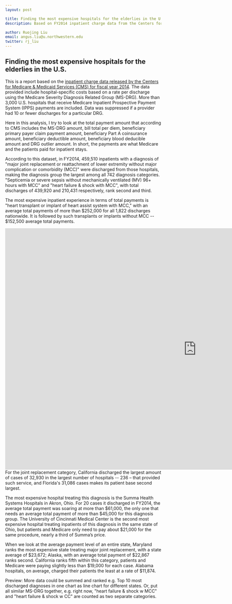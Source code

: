 ```yaml
---
layout: post

title: Finding the most expensive hospitals for the elderlies in the U.S.
description: Based on FY2014 inpatient charge data from the Centers for Medicare & Medicaid Services

author: Ruojing Liu
email: angus.liu@u.northwestern.edu
twitter: rj_liu
---
```


## Finding the most expensive hospitals for the elderlies in the U.S.

This is a report based on the <a href="https://data.cms.gov/Public-Use-Files/Inpatient-Prospective-Payment-System-IPPS-Provider/9zmi-76w9">inpatient charge data released by the Centers for Medicare & Medicaid Services (CMS) for fiscal year 2014</a>. The data provided include hospital-specific costs based on a rate per discharge using the Medicare Severity Diagnosis Related Group (MS-DRG). More than 3,000 U.S. hospitals that receive Medicare Inpatient Prospective Payment System (IPPS) payments are included. Data was suppressed if a provider had 10 or fewer discharges for a particular DRG.

Here in this analysis, I try to look at the total payment amount that according to CMS includes the MS-DRG amount, bill total per diem, beneficiary primary payer claim payment amount, beneficiary Part A coinsurance amount, beneficiary deductible amount, beneficiary blood deducible amount and DRG outlier amount. In short, the payments are what Medicare and the patients paid for inpatient stays.

According to this dataset, in FY2014, 459,510 inpatients with a diagnosis of "major joint replacement or reattachment of lower extremity without major complication or comorbidity (MCC)" were discharged from those hospitals, making the diagnosis group the largest among all 742 diagnosis categories. "Septicemia or severe sepsis without mechanically ventilated (MV) 96+ hours with MCC" and "heart failure & shock with MCC", with total discharges of 439,920 and 210,431 respectively, rank second and third.

The most expensive inpatient experience in terms of total payments is "heart transplant or implant of heart assist system with MCC," with an average total payments of more than $252,000 for all 1,822 discharges nationwide. It is followed by such transplants or implants without MCC -- $152,500 average total payments.
<iframe width="1231" height="777" seamless frameborder="0" scrolling="no" src="https://docs.google.com/spreadsheets/d/1szNlX23fMyF0T1UNsGr4iFB3FDRO43wy7aIoFd74xNI/pubchart?oid=1057872787&amp;format=interactive"></iframe>
For the joint replacement category, California discharged the largest amount of cases of 32,930 in the largest number of hospitals -- 236 – that provided such service, and Florida's 31,086 cases makes its patient base second largest.

The most expensive hospital treating this diagnosis is the Summa Health Systems Hospitals in Akron, Ohio. For 20 cases it discharged in FY2014, the average total payment was soaring at more than $61,000, the only one that needs an average total payment of more than $45,000 for this diagnosis group. The University of Cincinnati Medical Center is the second most expensive hospital treating inpatients of this diagnosis in the same state of Ohio, but patients and Medicare only need to pay about $21,000 for the same procedure, nearly a third of Summa’s price.

When we look at the average payment level of an entire state, Maryland ranks the most expensive state treating major joint replacement, with a state average of $23,672; Alaska, with an average total payment of $22,867 ranks second. California ranks fifth within this category, patients and Medicare were paying slightly less than $19,000 for each case. Alabama hospitals, on average, charged their patients the least at a rate of $11,874.

Preview: More data could be summed and ranked e.g. Top 10 most discharged diagnoses in one chart as line chart for different states. Or, put all similar MS-DRG together, e.g. right now, "heart failure & shock w MCC" and "heart failure & shock w CC" are counted as two separate categories.
